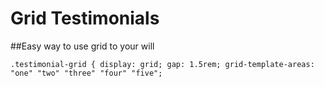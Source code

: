 # Grid Testimonials
##Easy way to use grid to your will

`.testimonial-grid {
  display: grid;
  gap: 1.5rem;
  grid-template-areas: "one" "two" "three" "four" "five";`
  
  

